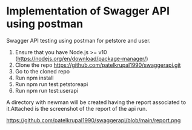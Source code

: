 # Implementation of Swagger API using postman
Swagger API testing using postman for petstore and user.

1. Ensure that you have Node.js >= v10 (https://nodejs.org/en/download/package-manager/)
2. Clone the repo https://github.com/patelkrupal1990/swaggerapi.git
3. Go to the cloned repo
4. Run npm install
5. Run npm run test:petstoreapi
6. Run npm run test:userapi

A directory with newman will be created having the report associated to it.Attached is the screenshot of the report of the api run.

https://github.com/patelkrupal1990/swaggerapi/blob/main/report.png
